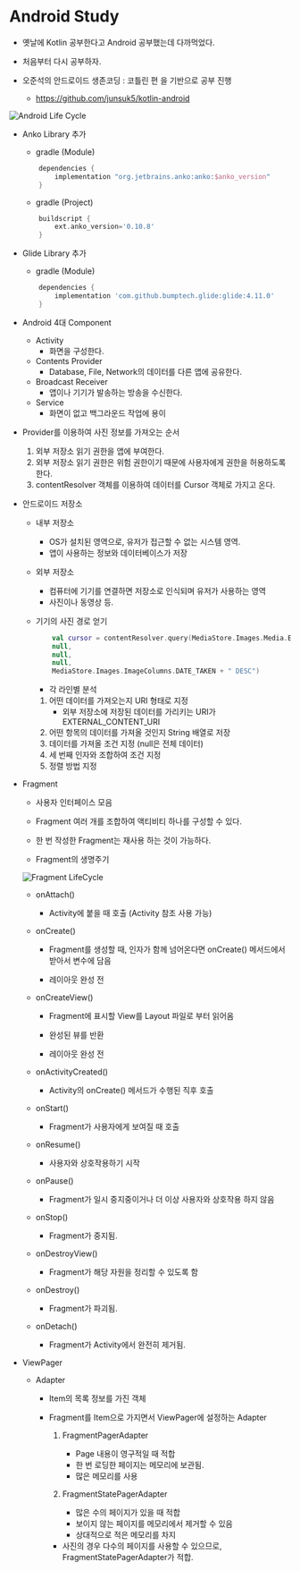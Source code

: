 # Android Study

- 옛날에 Kotlin 공부한다고 Android 공부했는데 다까먹었다.

- 처음부터 다시 공부하자.

- 오준석의 안드로이드 생존코딩 : 코틀린 편 을 기반으로 공부 진행

    - https://github.com/junsuk5/kotlin-android

![Android Life Cycle](https://developer.android.com/guide/components/images/activity_lifecycle.png)

- Anko Library 추가

    - gradle (Module)
    ``` groovy
        dependencies {
            implementation "org.jetbrains.anko:anko:$anko_version"
        }
    ```
    - gradle (Project)
    ``` groovy 
        buildscript {
            ext.anko_version='0.10.8'
        }
    ```

- Glide Library 추가

    - gradle (Module)
    ``` groovy
        dependencies {
            implementation 'com.github.bumptech.glide:glide:4.11.0'
        }
    ```

- Android 4대 Component

    - Activity
        - 화면을 구성한다.
    - Contents Provider
        - Database, File, Network의 데이터를 다른 앱에 공유한다.
    - Broadcast Receiver
        - 앱이나 기기가 발송하는 방송을 수신한다.
    - Service
        - 화면이 없고 백그라운드 작업에 용이

- Provider를 이용하여 사진 정보를 가져오는 순서

    1. 외부 저장소 읽기 권한을 앱에 부여한다.
    2. 외부 저장소 읽기 권한은 위험 권한이기 때문에 사용자에게 권한을 허용하도록 한다.
    3. contentResolver 객체를 이용하여 데이터를 Cursor 객체로 가지고 온다.

- 안드로이드 저장소
    
    - 내부 저장소
        - OS가 설치된 영역으로, 유저가 접근할 수 없는 시스템 영역.
        - 앱이 사용하는 정보와 데이터베이스가 저장
    
    - 외부 저장소
        - 컴퓨터에 기기를 연결하면 저장소로 인식되며 유저가 사용하는 영역
        - 사진이나 동영상 등.

    - 기기의 사진 경로 얻기
    
        ``` kotlin
            val cursor = contentResolver.query(MediaStore.Images.Media.EXTERNAL_CONTENT_URI,
            null,
            null,
            null,
            MediaStore.Images.ImageColumns.DATE_TAKEN + " DESC")
        ```
        - 각 라인별 분석

        1. 어떤 데이터를 가져오는지 URI 형태로 지정
            - 외부 저장소에 저장된 데이터를 가리키는 URI가 EXTERNAL_CONTENT_URI
        2. 어떤 항목의 데이터를 가져올 것인지 String 배열로 저장
        3. 데이터를 가져올 조건 지정 (null은 전체 데이터)
        4. 세 번째 인자와 조합하여 조건 지정
        5. 정렬 방법 지정

- Fragment

    - 사용자 인터페이스 모음

    - Fragment 여러 개를 조합하여 액티비티 하나를 구성할 수 있다.

    - 한 번 작성한 Fragment는 재사용 하는 것이 가능하다.

    - Fragment의 생명주기

    ![Fragment LifeCycle](https://developer.android.com/images/fragment_lifecycle.png)

    - onAttach()

        - Activity에 붙을 때 호출 (Activity 참조 사용 가능)

    - onCreate()

        - Fragment를 생성할 때, 인자가 함께 넘어온다면 onCreate() 메서드에서 받아서 변수에 담음

        - 레이아웃 완성 전

    - onCreateView()

        - Fragment에 표시할 View를 Layout 파일로 부터 읽어옴

        - 완성된 뷰를 반환 

        - 레이아웃 완성 전

    - onActivityCreated()

        - Activity의 onCreate() 메서드가 수행된 직후 호출

    - onStart()

        - Fragment가 사용자에게 보여질 때 호출

    - onResume()

        - 사용자와 상호작용하기 시작
    
    - onPause()

        - Fragment가 일시 중지중이거나 더 이상 사용자와 상호작용 하지 않음

    - onStop()

        - Fragment가 중지됨.

    - onDestroyView()

        - Fragment가 해당 자원을 정리할 수 있도록 함

    - onDestroy()

        - Fragment가 파괴됨.

    - onDetach()

        - Fragment가 Activity에서 완전히 제거됨.

- ViewPager

    - Adapter

        - Item의 목록 정보를 가진 객체

        - Fragment를 Item으로 가지면서 ViewPager에 설정하는 Adapter

            1. FragmentPagerAdapter
                - Page 내용이 영구적일 때 적합
                - 한 번 로딩한 페이지는 메모리에 보관됨.
                - 많은 메모리를 사용

            2. FragmentStatePagerAdapter
                - 많은 수의 페이지가 있을 때 적합
                - 보이지 않는 페이지를 메모리에서 제거할 수 있음
                - 상대적으로 적은 메모리를 차지

            - 사진의 경우 다수의 페이지를 사용할 수 있으므로, FragmentStatePagerAdapter가 적합.
            
            